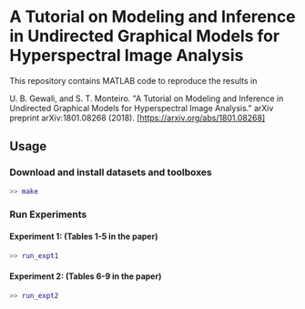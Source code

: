 # A Tutorial on Modeling and Inference in Undirected Graphical Models for Hyperspectral Image Analysis

This repository contains MATLAB code to reproduce the results in 

U. B. Gewali, and S. T. Monteiro. "A Tutorial on Modeling and Inference in Undirected Graphical Models for Hyperspectral Image Analysis." arXiv preprint arXiv:1801.08268 (2018). [https://arxiv.org/abs/1801.08268]

## Usage

### Download and install datasets and toolboxes
```matlab
>> make
```
### Run Experiments
#### Experiment 1: (Tables 1-5 in the paper)
```matlab
>> run_expt1
```
#### Experiment 2: (Tables 6-9 in the paper)
```matlab
>> run_expt2
```
